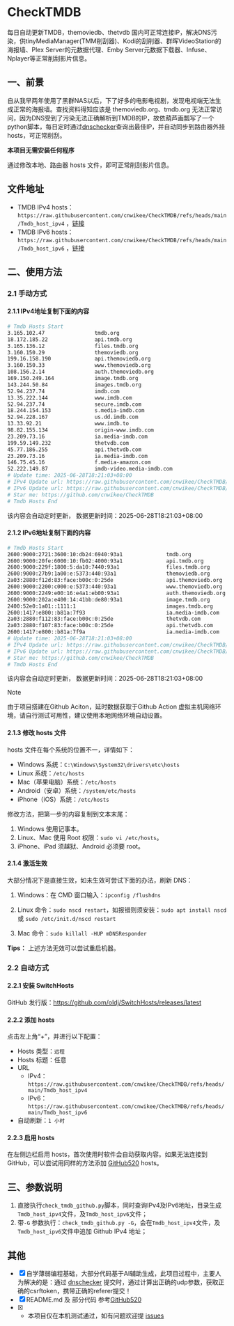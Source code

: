# CheckTMDB

每日自动更新TMDB，themoviedb、thetvdb 国内可正常连接IP，解决DNS污染，供tinyMediaManager(TMM削刮器)、Kodi的刮削器、群晖VideoStation的海报墙、Plex Server的元数据代理、Emby Server元数据下载器、Infuse、Nplayer等正常削刮影片信息。

## 一、前景

自从我早两年使用了黑群NAS以后，下了好多的电影电视剧，发现电视端无法生成正常的海报墙。查找资料得知应该是 themoviedb.org、tmdb.org 无法正常访问，因为DNS受到了污染无法正确解析到TMDB的IP，故依葫芦画瓢写了一个python脚本，每日定时通过[dnschecker](https://dnschecker.org/)查询出最佳IP，并自动同步到路由器外挂hosts，可正常削刮。

**本项目无需安装任何程序**

通过修改本地、路由器 hosts 文件，即可正常削刮影片信息。

## 文件地址

- TMDB IPv4 hosts：`https://raw.githubusercontent.com/cnwikee/CheckTMDB/refs/heads/main/Tmdb_host_ipv4` ，[链接](https://raw.githubusercontent.com/cnwikee/CheckTMDB/refs/heads/main/Tmdb_host_ipv4)
- TMDB IPv6 hosts：`https://raw.githubusercontent.com/cnwikee/CheckTMDB/refs/heads/main/Tmdb_host_ipv6` ，[链接](https://raw.githubusercontent.com/cnwikee/CheckTMDB/refs/heads/main/Tmdb_host_ipv6)

## 二、使用方法

### 2.1 手动方式

#### 2.1.1 IPv4地址复制下面的内容

```bash
# Tmdb Hosts Start
3.165.102.47                tmdb.org
18.172.185.22               api.tmdb.org
3.165.136.12                files.tmdb.org
3.160.150.29                themoviedb.org
199.16.158.190              api.themoviedb.org
3.160.150.33                www.themoviedb.org
108.156.2.14                auth.themoviedb.org
169.150.249.164             image.tmdb.org
143.244.50.84               images.tmdb.org
52.94.237.74                imdb.com
13.35.222.144               www.imdb.com
52.94.237.74                secure.imdb.com
18.244.154.153              s.media-imdb.com
52.94.228.167               us.dd.imdb.com
13.33.92.21                 www.imdb.to
98.82.155.134               origin-www.imdb.com
23.209.73.16                ia.media-imdb.com
199.59.149.232              thetvdb.com
45.77.186.255               api.thetvdb.com
23.209.73.16                ia.media-imdb.com
146.75.45.16                f.media-amazon.com
52.222.149.87               imdb-video.media-imdb.com
# Update time: 2025-06-28T18:21:03+08:00
# IPv4 Update url: https://raw.githubusercontent.com/cnwikee/CheckTMDB/refs/heads/main/Tmdb_host_ipv4
# IPv6 Update url: https://raw.githubusercontent.com/cnwikee/CheckTMDB/refs/heads/main/Tmdb_host_ipv6
# Star me: https://github.com/cnwikee/CheckTMDB
# Tmdb Hosts End

```

该内容会自动定时更新， 数据更新时间：2025-06-28T18:21:03+08:00

#### 2.1.2 IPv6地址复制下面的内容

```bash
# Tmdb Hosts Start
2600:9000:2721:3600:10:db24:6940:93a1              tmdb.org
2600:9000:20fe:6000:10:fb02:4000:93a1              api.tmdb.org
2600:9000:229f:1800:5:da10:7440:93a1               files.tmdb.org
2600:9000:27b9:1a00:e:5373:440:93a1                themoviedb.org
2a03:2880:f12d:83:face:b00c:0:25de                 api.themoviedb.org
2600:9000:2200:c000:e:5373:440:93a1                www.themoviedb.org
2600:9000:2249:e00:16:e4a1:eb00:93a1               auth.themoviedb.org
2600:9000:202a:e400:14:41bb:de80:93a1              image.tmdb.org
2400:52e0:1a01::1111:1                             images.tmdb.org
2600:1417:e800::b81a:7f93                          ia.media-imdb.com
2a03:2880:f112:83:face:b00c:0:25de                 thetvdb.com
2a03:2880:f107:83:face:b00c:0:25de                 api.thetvdb.com
2600:1417:e800::b81a:7f9a                          ia.media-imdb.com
# Update time: 2025-06-28T18:21:03+08:00
# IPv4 Update url: https://raw.githubusercontent.com/cnwikee/CheckTMDB/refs/heads/main/Tmdb_host_ipv4
# IPv6 Update url: https://raw.githubusercontent.com/cnwikee/CheckTMDB/refs/heads/main/Tmdb_host_ipv6
# Star me: https://github.com/cnwikee/CheckTMDB
# Tmdb Hosts End

```

该内容会自动定时更新， 数据更新时间：2025-06-28T18:21:03+08:00

> [!NOTE]
> 由于项目搭建在Github Aciton，延时数据获取于Github Action 虚拟主机网络环境，请自行测试可用性，建议使用本地网络环境自动设置。

#### 2.1.3 修改 hosts 文件

hosts 文件在每个系统的位置不一，详情如下：

- Windows 系统：`C:\Windows\System32\drivers\etc\hosts`
- Linux 系统：`/etc/hosts`
- Mac（苹果电脑）系统：`/etc/hosts`
- Android（安卓）系统：`/system/etc/hosts`
- iPhone（iOS）系统：`/etc/hosts`

修改方法，把第一步的内容复制到文本末尾：

1. Windows 使用记事本。
2. Linux、Mac 使用 Root 权限：`sudo vi /etc/hosts`。
3. iPhone、iPad 须越狱、Android 必须要 root。

#### 2.1.4 激活生效

大部分情况下是直接生效，如未生效可尝试下面的办法，刷新 DNS：

1. Windows：在 CMD 窗口输入：`ipconfig /flushdns`

2. Linux 命令：`sudo nscd restart`，如报错则须安装：`sudo apt install nscd` 或 `sudo /etc/init.d/nscd restart`

3. Mac 命令：`sudo killall -HUP mDNSResponder`

**Tips：** 上述方法无效可以尝试重启机器。

### 2.2 自动方式

#### 2.2.1 安装 SwitchHosts

GitHub 发行版：https://github.com/oldj/SwitchHosts/releases/latest

#### 2.2.2 添加 hosts

点击左上角“+”，并进行以下配置：

- Hosts 类型：`远程`
- Hosts 标题：任意
- URL
    - IPv4：`https://raw.githubusercontent.com/cnwikee/CheckTMDB/refs/heads/main/Tmdb_host_ipv4`
    - IPv6：`https://raw.githubusercontent.com/cnwikee/CheckTMDB/refs/heads/main/Tmdb_host_ipv6`
- 自动刷新：`1 小时`

#### 2.2.3 启用 hosts

在左侧边栏启用 hosts，首次使用时软件会自动获取内容。如果无法连接到 GitHub，可以尝试用同样的方法添加 [GitHub520](https://github.com/521xueweihan/GitHub520) hosts。

## 三、参数说明

1. 直接执行`check_tmdb_github.py`脚本，同时查询IPv4及IPv6地址，目录生成`Tmdb_host_ipv4`文件，及`Tmdb_host_ipv6`文件；
2. 带`-G` 参数执行：`check_tmdb_github.py -G`，会在`Tmdb_host_ipv4`文件，及`Tmdb_host_ipv6`文件中追加 Github IPv4 地址；

## 其他

- [x] 自学薄弱编程基础，大部分代码基于AI辅助生成，此项目过程中，主要人为解决的是：通过 [dnschecker](https://dnschecker.org/) 提交时，通过计算出正确的udp参数，获取正确的csrftoken，携带正确的referer提交！
- [x] README.md 及 部分代码 参考[GitHub520](https://github.com/521xueweihan/GitHub520)
- [x] * 本项目仅在本机测试通过，如有问题欢迎提 [issues](https://github.com/cnwikee/CheckTMDB/issues/new)
